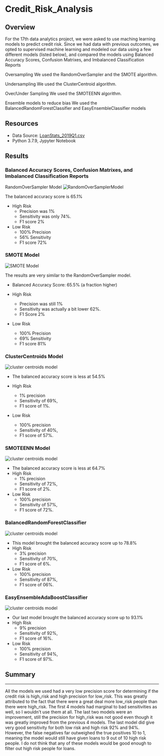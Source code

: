# Credit_Risk_Analysis
## Overview 

For the 17th data analytics project, we were asked to use maching learning models to predict credit risk.  Since we had data with previous outcomes, we opted to supervised machine learning and modeled our data using a few different models (listed below), and  compared the models using Balanced Accuracy Scores, Confusion Matrixes, and Imbalanced Classification Reports

Oversampling 
We used the RandomOverSampler and the SMOTE algorithm.  

Undersampling
We used the ClusterCentroid algorithm.

Over/Under Sampling
We used the SMOTEENN algorithm.

Ensemble models to reduce bias
We used the BalancedRandomForestClassifier and EasyEnsembleClassifier models

## Resources 
- Data Source: [LoanStats_2019Q1.csv](../Resources/LoanStats_2019Q1.csv) 
- Python 3.7.9, Jypyter Notebook 

## Results 
### Balanced Accuracy Scores, Confusion Matrixes, and Imbalanced Classification Reports 

RandomOverSampler Model
![RandomOverSamplerModel](./Resources/randomoversampling.png)

The balanced accuracy score is 65.1%  

- High Risk
  - Precision was 1% 
  - Sensitivity was only 74%. 
  - F1 score 2%
- Low Risk
  - 100% Precision
  - 56% Sensitivity
  - F1 score 72%

### SMOTE Model
![SMOTE Model](./Resources/smote.png)

The results are very similar to the RandomOverSampler model. 
- Balanced Accuracy Score: 65.5% (a fraction higher)

- High Risk
  - Precision was still 1% 
  - Sensitivity was actually a bit lower 62%. 
  - F1 Score 2%

- Low Risk
  - 100% Precision
  - 69% Sensitivity
  - F1 score 81%

### ClusterCentroids Model
![cluster centroids model](./Resources/undersampling.png)
- The balanced accuracy score is less at 54.5%  

- High Risk
  - 1% precision 
  - Sensitivity of 69%, 
  - F1 score of 1%. 
- Low Risk
  - 100% precision 
  - Sensitivity of 40%, 
  - F1 score of 57%. 

 

### SMOTEENN Model
![cluster centroids model](./Resources/combo_over_under.png)
- The balanced accuracy score is less at 64.7%  
- High Risk
  - 1% precision 
  - Sensitivity of 72%, 
  - F1 score of 2%. 
- Low Risk
  - 100% precision 
  - Sensitivity of 57%, 
  - F1 score of 72%. 

### BalancedRandomForestClassifier 
![cluster centroids model](./Resources/Balanced%20Random%20Classifier.png)
- This model brought the balanced accuracy score up to 78.8%
- High Risk
  - 3% precision 
  - Sensitivity of 70%, 
  - F1 score of 6%. 
- Low Risk
  - 100% precision 
  - Sensitivity of 87%, 
  - F1 score of 06%. 

### EasyEnsembleAdaBoostClassifier 
![cluster centroids model](./Resources/easy_ensemble_adaBoost_classifier.png)
- Our last model brought the balanced accuracy score up to 93.1% 
- High Risk
  - 9% precision 
  - Sensitivity of 92%, 
  - F1 score of 16%. 
- Low Risk
  - 100% precision 
  - Sensitivity of 94%, 
  - F1 score of 97%. 


## Summary
___
All the models we used had a very low precision score for determining if the credit risk is high_risk and high precision for low_risk.  This was greatly attributed to the fact that there were a great deal more low_risk people than there were high_risk. The first 4 models had marginal to bad sensitivities as well, so I wouldn't use them at all.  The last two models were an improvement, still the precision for high_risk was not good even though it was greatly improved from the previous 4 models.  The last model did give very good sensitivity for both low risk and high risk 92% and 94%.  However, the false negatives far outweighed the true positives 10 to 1, meaning the model would still have given loans to 9 out of 10 high risk people.  I do not think that any of these models would be good enough to filter out high risk people for loans.  